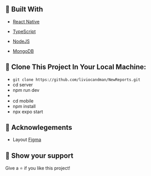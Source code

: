 ## 🧪 Built With

- [React Native](https://reactnative.dev/)
- [TypeScript](https://www.typescriptlang.org/)

- [NodeJS](https://nodejs.org/en/)
- [MongoDB](https://www.mongodb.com/home)

## 🚀 Clone This Project In Your Local Machine:

- `git clone https://github.com/liviocandman/NewReports.git`
- cd server
- npm run dev
- 
- cd mobile
- npm install
- npx expo start

## 📝 Acknowlegements

- Layout [Figma](https://www.figma.com/file/vejLWQGlFGH5pE3fwizJC9/Prot%C3%B3tipo-Naveg%C3%A1vel?node-id=0%3A1)

## 🔖 Show your support

Give a ⭐️ if you like this project!
